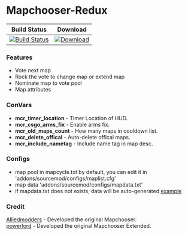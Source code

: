 # Mapchooser-Redux
  
  
|Build Status|Download|
|---|---
|[![Build Status](https://img.shields.io/travis/Kxnrl/Mapchooser-Redux/master.svg?style=flat-square)](https://travis-ci.org/Kxnrl/Mapchooser-Redux?branch=master) |[![Download](https://static.kxnrl.com/images/web/buttons/download.png)](https://build.kxnrl.com/MapChooser-Redux/)  

  
  
### Features  
* Vote next map  
* Rock the vote to change map or extend map  
* Nominate map to vote pool
* Map attributes  
  
  
### ConVars  
- **mcr_timer_location**  - Timer Location of HUD.  
- **mcr_csgo_arms_fix**   - Enable arms fix.  
- **mcr_old_maps_count**  - How many maps in cooldown list.  
- **mcr_delete_offical**  - Auto-delete offical maps. 
- **mcr_include_nametag** - Include name tag in map desc.  
  
  
### Configs
* map pool in mapcycle.txt by default, you can edit it in 'addons/sourcemod/configs/maplist.cfg'
* map data 'addons/sourcemod/configs/mapdata.txt' 
* if mapdata.txt does not exists, data will be auto-generated  [example](https://github.com/CSGOGAMERS-Community/CG-Server/blob/master/ZombieEscape/mapdata.txt)  
  
  
### Credit  
[Alliedmodders](https://github.com/alliedmodders) - Developed the original Mapchooser.  
[powerlord](https://github.com/powerlord/sourcemod-mapchooser-extended) - Developed the original Mapchooser Extended.  
